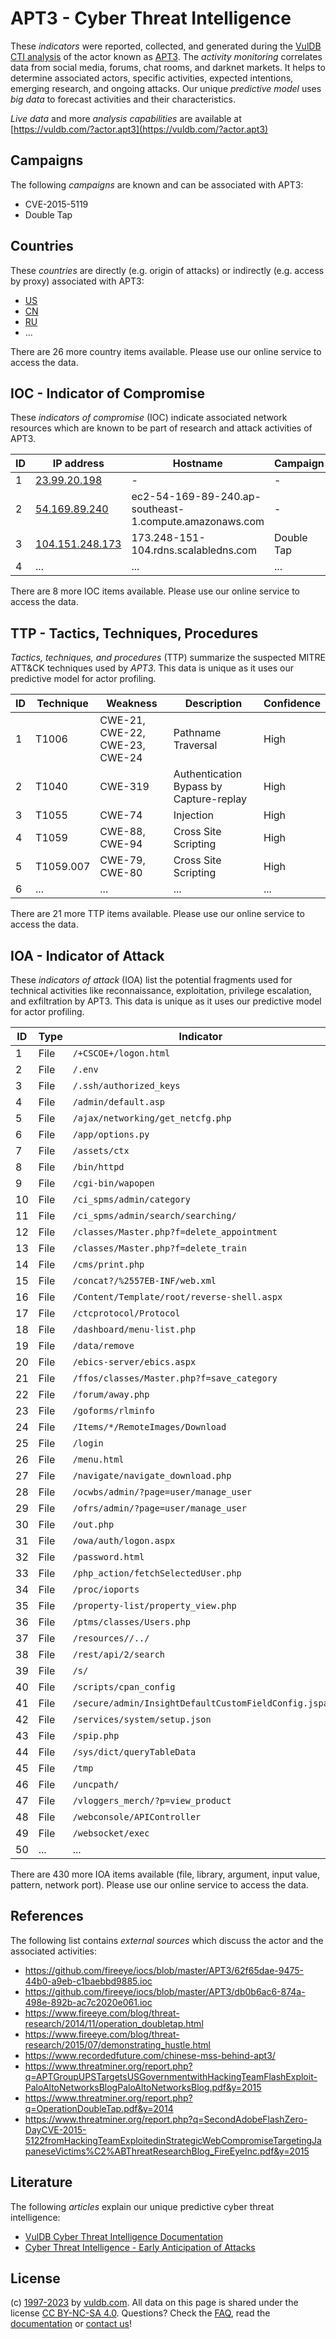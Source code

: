 # APT3 - Cyber Threat Intelligence

These _indicators_ were reported, collected, and generated during the [VulDB CTI analysis](https://vuldb.com/?kb.cti) of the actor known as [APT3](https://vuldb.com/?actor.apt3). The _activity monitoring_ correlates data from social media, forums, chat rooms, and darknet markets. It helps to determine associated actors, specific activities, expected intentions, emerging research, and ongoing attacks. Our unique _predictive model_ uses _big data_ to forecast activities and their characteristics.

_Live data_ and more _analysis capabilities_ are available at [https://vuldb.com/?actor.apt3](https://vuldb.com/?actor.apt3)

## Campaigns

The following _campaigns_ are known and can be associated with APT3:

* CVE-2015-5119
* Double Tap

## Countries

These _countries_ are directly (e.g. origin of attacks) or indirectly (e.g. access by proxy) associated with APT3:

* [US](https://vuldb.com/?country.us)
* [CN](https://vuldb.com/?country.cn)
* [RU](https://vuldb.com/?country.ru)
* ...

There are 26 more country items available. Please use our online service to access the data.

## IOC - Indicator of Compromise

These _indicators of compromise_ (IOC) indicate associated network resources which are known to be part of research and attack activities of APT3.

ID | IP address | Hostname | Campaign | Confidence
-- | ---------- | -------- | -------- | ----------
1 | [23.99.20.198](https://vuldb.com/?ip.23.99.20.198) | - | - | High
2 | [54.169.89.240](https://vuldb.com/?ip.54.169.89.240) | ec2-54-169-89-240.ap-southeast-1.compute.amazonaws.com | - | Medium
3 | [104.151.248.173](https://vuldb.com/?ip.104.151.248.173) | 173.248-151-104.rdns.scalabledns.com | Double Tap | High
4 | ... | ... | ... | ...

There are 8 more IOC items available. Please use our online service to access the data.

## TTP - Tactics, Techniques, Procedures

_Tactics, techniques, and procedures_ (TTP) summarize the suspected MITRE ATT&CK techniques used by _APT3_. This data is unique as it uses our predictive model for actor profiling.

ID | Technique | Weakness | Description | Confidence
-- | --------- | -------- | ----------- | ----------
1 | T1006 | CWE-21, CWE-22, CWE-23, CWE-24 | Pathname Traversal | High
2 | T1040 | CWE-319 | Authentication Bypass by Capture-replay | High
3 | T1055 | CWE-74 | Injection | High
4 | T1059 | CWE-88, CWE-94 | Cross Site Scripting | High
5 | T1059.007 | CWE-79, CWE-80 | Cross Site Scripting | High
6 | ... | ... | ... | ...

There are 21 more TTP items available. Please use our online service to access the data.

## IOA - Indicator of Attack

These _indicators of attack_ (IOA) list the potential fragments used for technical activities like reconnaissance, exploitation, privilege escalation, and exfiltration by APT3. This data is unique as it uses our predictive model for actor profiling.

ID | Type | Indicator | Confidence
-- | ---- | --------- | ----------
1 | File | `/+CSCOE+/logon.html` | High
2 | File | `/.env` | Low
3 | File | `/.ssh/authorized_keys` | High
4 | File | `/admin/default.asp` | High
5 | File | `/ajax/networking/get_netcfg.php` | High
6 | File | `/app/options.py` | High
7 | File | `/assets/ctx` | Medium
8 | File | `/bin/httpd` | Medium
9 | File | `/cgi-bin/wapopen` | High
10 | File | `/ci_spms/admin/category` | High
11 | File | `/ci_spms/admin/search/searching/` | High
12 | File | `/classes/Master.php?f=delete_appointment` | High
13 | File | `/classes/Master.php?f=delete_train` | High
14 | File | `/cms/print.php` | High
15 | File | `/concat?/%2557EB-INF/web.xml` | High
16 | File | `/Content/Template/root/reverse-shell.aspx` | High
17 | File | `/ctcprotocol/Protocol` | High
18 | File | `/dashboard/menu-list.php` | High
19 | File | `/data/remove` | Medium
20 | File | `/ebics-server/ebics.aspx` | High
21 | File | `/ffos/classes/Master.php?f=save_category` | High
22 | File | `/forum/away.php` | High
23 | File | `/goforms/rlminfo` | High
24 | File | `/Items/*/RemoteImages/Download` | High
25 | File | `/login` | Low
26 | File | `/menu.html` | Medium
27 | File | `/navigate/navigate_download.php` | High
28 | File | `/ocwbs/admin/?page=user/manage_user` | High
29 | File | `/ofrs/admin/?page=user/manage_user` | High
30 | File | `/out.php` | Medium
31 | File | `/owa/auth/logon.aspx` | High
32 | File | `/password.html` | High
33 | File | `/php_action/fetchSelectedUser.php` | High
34 | File | `/proc/ioports` | High
35 | File | `/property-list/property_view.php` | High
36 | File | `/ptms/classes/Users.php` | High
37 | File | `/resources//../` | High
38 | File | `/rest/api/2/search` | High
39 | File | `/s/` | Low
40 | File | `/scripts/cpan_config` | High
41 | File | `/secure/admin/InsightDefaultCustomFieldConfig.jspa` | High
42 | File | `/services/system/setup.json` | High
43 | File | `/spip.php` | Medium
44 | File | `/sys/dict/queryTableData` | High
45 | File | `/tmp` | Low
46 | File | `/uncpath/` | Medium
47 | File | `/vloggers_merch/?p=view_product` | High
48 | File | `/webconsole/APIController` | High
49 | File | `/websocket/exec` | High
50 | ... | ... | ...

There are 430 more IOA items available (file, library, argument, input value, pattern, network port). Please use our online service to access the data.

## References

The following list contains _external sources_ which discuss the actor and the associated activities:

* https://github.com/fireeye/iocs/blob/master/APT3/62f65dae-9475-44b0-a9eb-c1baebbd9885.ioc
* https://github.com/fireeye/iocs/blob/master/APT3/db0b6ac6-874a-498e-892b-ac7c2020e061.ioc
* https://www.fireeye.com/blog/threat-research/2014/11/operation_doubletap.html
* https://www.fireeye.com/blog/threat-research/2015/07/demonstrating_hustle.html
* https://www.recordedfuture.com/chinese-mss-behind-apt3/
* https://www.threatminer.org/report.php?q=APTGroupUPSTargetsUSGovernmentwithHackingTeamFlashExploit-PaloAltoNetworksBlogPaloAltoNetworksBlog.pdf&y=2015
* https://www.threatminer.org/report.php?q=OperationDoubleTap.pdf&y=2014
* https://www.threatminer.org/report.php?q=SecondAdobeFlashZero-DayCVE-2015-5122fromHackingTeamExploitedinStrategicWebCompromiseTargetingJapaneseVictims%C2%ABThreatResearchBlog_FireEyeInc.pdf&y=2015

## Literature

The following _articles_ explain our unique predictive cyber threat intelligence:

* [VulDB Cyber Threat Intelligence Documentation](https://vuldb.com/?kb.cti)
* [Cyber Threat Intelligence - Early Anticipation of Attacks](https://www.scip.ch/en/?labs.20201022)

## License

(c) [1997-2023](https://vuldb.com/?kb.changelog) by [vuldb.com](https://vuldb.com/?kb.about). All data on this page is shared under the license [CC BY-NC-SA 4.0](https://creativecommons.org/licenses/by-nc-sa/4.0/). Questions? Check the [FAQ](https://vuldb.com/?kb.faq), read the [documentation](https://vuldb.com/?kb) or [contact us](https://vuldb.com/?contact)!
